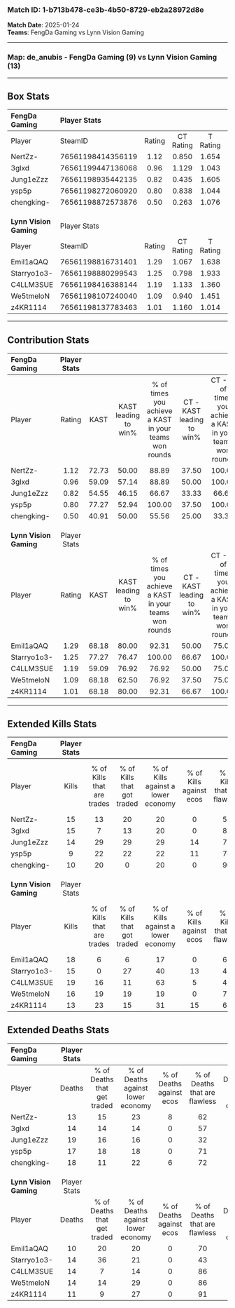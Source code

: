 ### Match ID: 1-b713b478-ce3b-4b50-8729-eb2a28972d8e  
**Match Date**: 2025-01-24  
**Teams**: FengDa Gaming vs Lynn Vision Gaming  

---  

### **Map**: de_anubis - FengDa Gaming (9) vs Lynn Vision Gaming (13)  
---  

## Box Stats  

| **FengDa Gaming**      | Player Stats      |        |           |          |       |      |       |         |        |      |     |
| :- | :- | :-: | :-: | :-: | :-: | :-: | :-: | :-: | :-: | :-: | :-: |
| Player                 | SteamID           | Rating | CT Rating | T Rating | KAST  | ADR  | Kills | Assists | Deaths | K/D  | HS% |
| NertZz-                | 76561198414356119 |  1.12  |   0.850   |  1.654   | 72.73 | 74.3 |  15   |    4    |   13   | 1.15 | 53  |
| 3glxd                  | 76561199447136068 |  0.96  |   1.129   |  1.043   | 59.09 | 64.5 |  15   |    3    |   14   | 1.07 | 33  |
| Jung1eZzz              | 76561198935442135 |  0.82  |   0.435   |  1.605   | 54.55 | 79.4 |  14   |    3    |   19   | 0.74 | 50  |
| ysp5p                  | 76561198272060920 |  0.80  |   0.838   |  1.044   | 77.27 | 62.6 |   9   |    8    |   17   | 0.53 | 44  |
| chengking-             | 76561198872573876 |  0.50  |   0.263   |  1.076   | 40.91 | 56.0 |  10   |    1    |   18   | 0.56 | 80  |
|                        |                   |        |           |          |       |      |       |         |        |      |     |
|                        |                   |        |           |          |       |      |       |         |        |      |     |
|                        |                   |        |           |          |       |      |       |         |        |      |     |
| **Lynn Vision Gaming** | Player Stats      |        |           |          |       |      |       |         |        |      |     |
| Player                 | SteamID           | Rating | CT Rating | T Rating | KAST  | ADR  | Kills | Assists | Deaths | K/D  | HS% |
| Emil1aQAQ              | 76561198816731401 |  1.29  |   1.067   |  1.638   | 68.18 | 78.9 |  18   |    2    |   10   | 1.80 | 61  |
| Starryo1o3-            | 76561198880299543 |  1.25  |   0.798   |  1.933   | 77.27 | 98.3 |  15   |   13    |   14   | 1.07 | 53  |
| C4LLM3SUE              | 76561198416388144 |  1.19  |   1.133   |  1.360   | 59.09 | 85.8 |  19   |    3    |   14   | 1.36 | 68  |
| We5tmeloN              | 76561198107240040 |  1.09  |   0.940   |  1.451   | 68.18 | 71.0 |  16   |    3    |   14   | 1.14 | 100 |
| z4KR1114               | 76561198137783463 |  1.01  |   1.160   |  1.014   | 68.18 | 60.8 |  13   |    3    |   11   | 1.18 | 23  |
---  

## Contribution Stats  

| **FengDa Gaming**      | Player Stats |       |                      |                                                        |                           |                                                             |                          |                                                            |
| :- | :-: | :-: | :-: | :-: | :-: | :-: | :-: | :-: |
| Player                 |    Rating    | KAST  | KAST leading to win% | % of times you achieve a KAST in your teams won rounds | CT - KAST leading to win% | CT - % of times you achieve a KAST in your teams won rounds | T - KAST leading to win% | T - % of times you achieve a KAST in your teams won rounds |
| NertZz-                |     1.12     | 72.73 |        50.00         |                         88.89                          |           37.50           |                           100.00                            |          62.50           |                           83.33                            |
| 3glxd                  |     0.96     | 59.09 |        57.14         |                         88.89                          |           50.00           |                           100.00                            |          62.50           |                           83.33                            |
| Jung1eZzz              |     0.82     | 54.55 |        46.15         |                         66.67                          |           33.33           |                            66.67                            |          57.14           |                           66.67                            |
| ysp5p                  |     0.80     | 77.27 |        52.94         |                         100.00                         |           37.50           |                           100.00                            |          66.67           |                           100.00                           |
| chengking-             |     0.50     | 40.91 |        50.00         |                         55.56                          |           25.00           |                            33.33                            |          66.67           |                           66.67                            |
|                        |              |       |                      |                                                        |                           |                                                             |                          |                                                            |
|                        |              |       |                      |                                                        |                           |                                                             |                          |                                                            |
|                        |              |       |                      |                                                        |                           |                                                             |                          |                                                            |
| **Lynn Vision Gaming** | Player Stats |       |                      |                                                        |                           |                                                             |                          |                                                            |
| Player                 |    Rating    | KAST  | KAST leading to win% | % of times you achieve a KAST in your teams won rounds | CT - KAST leading to win% | CT - % of times you achieve a KAST in your teams won rounds | T - KAST leading to win% | T - % of times you achieve a KAST in your teams won rounds |
| Emil1aQAQ              |     1.29     | 68.18 |        80.00         |                         92.31                          |           50.00           |                            75.00                            |          100.00          |                           100.00                           |
| Starryo1o3-            |     1.25     | 77.27 |        76.47         |                         100.00                         |           66.67           |                           100.00                            |          81.82           |                           100.00                           |
| C4LLM3SUE              |     1.19     | 59.09 |        76.92         |                         76.92                          |           50.00           |                            75.00                            |          100.00          |                           77.78                            |
| We5tmeloN              |     1.09     | 68.18 |        62.50         |                         76.92                          |           37.50           |                            75.00                            |          87.50           |                           77.78                            |
| z4KR1114               |     1.01     | 68.18 |        80.00         |                         92.31                          |           66.67           |                           100.00                            |          88.89           |                           88.89                            |
---  

## Extended Kills Stats  

| **FengDa Gaming**      | Player Stats |                            |                            |                                    |                         |                              |                                 |                                       |                    |           |
| :- | :-: | :-: | :-: | :-: | :-: | :-: | :-: | :-: | :-: | :-: |
| Player                 |    Kills     | % of Kills that are trades | % of Kills that got traded | % of Kills against a lower economy | % of Kills against ecos | % of Kills that are flawless | % of Kills that are close duels | % of Kills that are assisted by flash | Pistol Round Kills | AWP Kills |
| NertZz-                |      15      |             13             |             20             |                 20                 |            0            |              53              |               20                |                   7                   |         0          |     0     |
| 3glxd                  |      15      |             7              |             13             |                 20                 |            0            |              87              |               13                |                   0                   |         0          |     7     |
| Jung1eZzz              |      14      |             29             |             29             |                 29                 |           14            |              71              |               21                |                   0                   |         4          |     0     |
| ysp5p                  |      9       |             22             |             22             |                 22                 |           11            |              78              |               11                |                   0                   |         0          |     0     |
| chengking-             |      10      |             20             |             0              |                 20                 |            0            |              90              |               10                |                  10                   |         0          |     0     |
|                        |              |                            |                            |                                    |                         |                              |                                 |                                       |                    |           |
|                        |              |                            |                            |                                    |                         |                              |                                 |                                       |                    |           |
|                        |              |                            |                            |                                    |                         |                              |                                 |                                       |                    |           |
| **Lynn Vision Gaming** | Player Stats |                            |                            |                                    |                         |                              |                                 |                                       |                    |           |
| Player                 |    Kills     | % of Kills that are trades | % of Kills that got traded | % of Kills against a lower economy | % of Kills against ecos | % of Kills that are flawless | % of Kills that are close duels | % of Kills that are assisted by flash | Pistol Round Kills | AWP Kills |
| Emil1aQAQ              |      18      |             6              |             6              |                 17                 |            0            |              67              |               11                |                   6                   |         2          |     0     |
| Starryo1o3-            |      15      |             0              |             27             |                 40                 |           13            |              47              |                7                |                   0                   |         2          |     0     |
| C4LLM3SUE              |      19      |             16             |             11             |                 63                 |            5            |              42              |                5                |                   5                   |         1          |     0     |
| We5tmeloN              |      16      |             19             |             19             |                 19                 |            0            |              75              |                6                |                   0                   |         4          |     0     |
| z4KR1114               |      13      |             23             |             15             |                 31                 |           15            |              62              |                8                |                   0                   |         1          |     4     |
## Extended Deaths Stats  

| **FengDa Gaming**      | Player Stats |                             |                                   |                          |                               |                            |                           |               |
| :- | :-: | :-: | :-: | :-: | :-: | :-: | :-: | :-: |
| Player                 |    Deaths    | % of Deaths that get traded | % of Deaths against lower economy | % of Deaths against ecos | % of Deaths that are flawless | % of Deaths that are close | % of Deaths while blinded | Deaths to AWP |
| NertZz-                |      13      |             15              |                23                 |            8             |              62               |             8              |             8             |       1       |
| 3glxd                  |      14      |             14              |                14                 |            0             |              57               |             14             |             0             |       1       |
| Jung1eZzz              |      19      |             16              |                16                 |            0             |              32               |             5              |             0             |       1       |
| ysp5p                  |      17      |             18              |                18                 |            0             |              71               |             6              |             6             |       0       |
| chengking-             |      18      |             11              |                22                 |            6             |              72               |             6              |             0             |       1       |
|                        |              |                             |                                   |                          |                               |                            |                           |               |
|                        |              |                             |                                   |                          |                               |                            |                           |               |
|                        |              |                             |                                   |                          |                               |                            |                           |               |
| **Lynn Vision Gaming** | Player Stats |                             |                                   |                          |                               |                            |                           |               |
| Player                 |    Deaths    | % of Deaths that get traded | % of Deaths against lower economy | % of Deaths against ecos | % of Deaths that are flawless | % of Deaths that are close | % of Deaths while blinded | Deaths to AWP |
| Emil1aQAQ              |      10      |             20              |                20                 |            0             |              70               |             10             |             0             |       2       |
| Starryo1o3-            |      14      |             36              |                21                 |            0             |              43               |             29             |             0             |       1       |
| C4LLM3SUE              |      14      |              7              |                14                 |            0             |              86               |             14             |             7             |       1       |
| We5tmeloN              |      14      |             14              |                29                 |            0             |              86               |             7              |             7             |       1       |
| z4KR1114               |      11      |              9              |                27                 |            0             |              91               |             18             |             0             |       2       |
